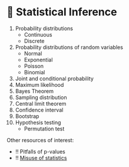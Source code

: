 # 🚧 Statistical Inference
1. Probability distributions
    - Continuous
    - Discrete
2. Probability distributions of random variables
    - Normal
    - Exponential
    - Poisson
    - Binomial
3. Joint and conditional probability
4. Maximum likelihood
5. Bayes Theorem
6. Sampling distribution
7. Central limit theorem
8. Confidence interval
9. Bootstrap
10. Hypothesis testing
    - Permutation test

Other resources of interest:

- :bangbang: Pitfalls of p-values
- :bangbang: [Misuse of statistics](https://en.wikipedia.org/wiki/Misuse_of_statistics)
